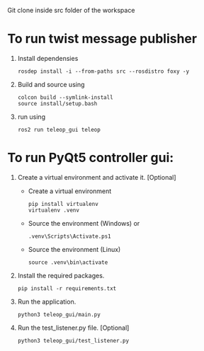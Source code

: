 Git clone inside src folder of the workspace

# To run twist message publisher
1. Install dependensies
    ```
    rosdep install -i --from-paths src --rosdistro foxy -y
    ```
  
2. Build and source using
    ```
    colcon build --symlink-install
    source install/setup.bash
    ```
  
3. run using
    ```
    ros2 run teleop_gui teleop
    ```

# To run PyQt5 controller gui:
1. Create a virtual environment and activate it. [Optional]
    - Create a virtual environment
        ```
        pip install virtualenv
        virtualenv .venv
        ```
    - Source the environment (Windows) or
        ```
        .venv\Scripts\Activate.ps1
        ```
    - Source the environment (Linux)
        ```
        source .venv\bin\activate
        ```
    
2. Install the required packages.
    ```
    pip install -r requirements.txt
    ```
    
3. Run the application.
    ```
    python3 teleop_gui/main.py
    ```

4. Run the test_listener.py file. [Optional]
    ```
    python3 teleop_gui/test_listener.py
    ```
